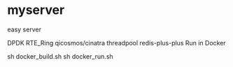 # myserver
easy server

DPDK RTE_Ring
qicosmos/cinatra
threadpool
redis-plus-plus
Run in Docker


sh docker_build.sh
sh docker_run.sh
